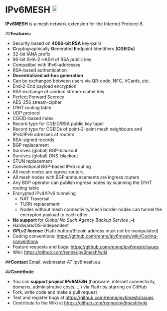 IPv6MESH <a href="https://flattr.com/submit/auto?user_id=renne&url=http://ipv6mesh.eu&title=IPv6MESH&language=C99&tags=github&category=software"><img src="http://api.flattr.com/button/flattr-badge-large.png" height="24em" width="16%"/></a>
========

**IPv6MESH** is a mesh network extension for the Internet Protocol 6.


##**Features:**
* Security based on **4096-bit RSA** key-pairs
* **C**ryptographically **G**enerated **E**ndpoint **I**dentifiers **(CGEIDs)**
 * 32-bit IANA prefix
 * 96-bit SHA-2 HASH of RSA public key
 * Compatibel with IPv6-addresses
 * RSA-based authentication
 * **Decentralized ad-hoc generation**
 * Can be exchanged between users via QR-code, NFC, VCards, etc.
* End-2-End payload encryption
 * RSA exchange of random stream-cipher key
 * Perfect Forward Secrecy
 * AES-256 stream-cipher
* D1HT routing table
 * UDP protocol
 * CGEID-based index
 * Record type for CGEID/RSA public key tupel
 * Record type for CGEIDs of point-2-point mesh neighbours and IPv4/IPv6 adresses of routers
 * RSA-signed records
 * BGP replacement
 * Survives (global) BGP-blackout
 * Survives (global) DNS-blackout
 * STUN replacement
* Conventional BGP-based IPv6 routing
 * All mesh nodes are egress routers
 * All mesh nodes with BGP announcements are ingress routers
 * Any BGP operator can publish ingress nodes by scanning the D1HT routing table
 * Encrypted IPv4/IPv6 tunneling
    * NAT Traversal
    * TURN replacement
    * Nodes without mesh connectivity/mesh border nodes can tunnel the encrypted payload to each other
* **No support** for *Global No Such Agency Backup Service* **;-)** 
* Hardware/OS-independent
* ***GPLv2 license*** (Flattr button/Bitcoin address must not be manipulated)
* Coding conventions: https://github.com/renne/ipv6mesh/wiki/Coding-conventions
* Feature requests and bugs: https://github.com/renne/ipv6mesh/issues
* Wiki: https://github.com/renne/ipv6mesh/wiki

##**Contact**
Email: webmaster *AT* ipv6mesh.eu

##**Contribute**
* You can ***support project IPv6MESH*** (hardware, internet connectivity, domains, administrative costs, ...) via Flattr by starring on GitHub
* Fork, write code and make a pull request
* Test and register bugs at https://github.com/renne/ipv6mesh/issues
* Contribute to the Wiki at https://github.com/renne/ipv6mesh/wiki
